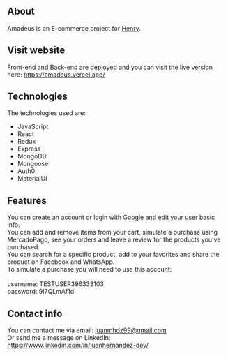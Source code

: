 ## About
Amadeus is an E-commerce project for <a href="https://soyhenry.com/">Henry</a>. 

## Visit website
Front-end and Back-end are deployed and you can visit the live version here:
https://amadeus.vercel.app/

## Technologies
The technologies used are:
- JavaScript
- React
- Redux
- Express
- MongoDB
- Mongoose
- Auth0
- MaterialUI

## Features 
You can create an account or login with Google and edit your user basic info.\
You can add and remove items from your cart, simulate a purchase using MercadoPago, see your orders and leave a review for the products you've purchased.\
You can search for a specific product, add to your favorites and share the product on Facebook and WhatsApp.\
To simulate a purchase you will need to use this account:\
\
username: TESTUSER396333103\
password: 9I7QLmAf1d

## Contact info
You can contact me via email: juanmhdz99@gmail.com\
Or send me a message on LinkedIn: https://www.linkedin.com/in/juanhernandez-dev/
